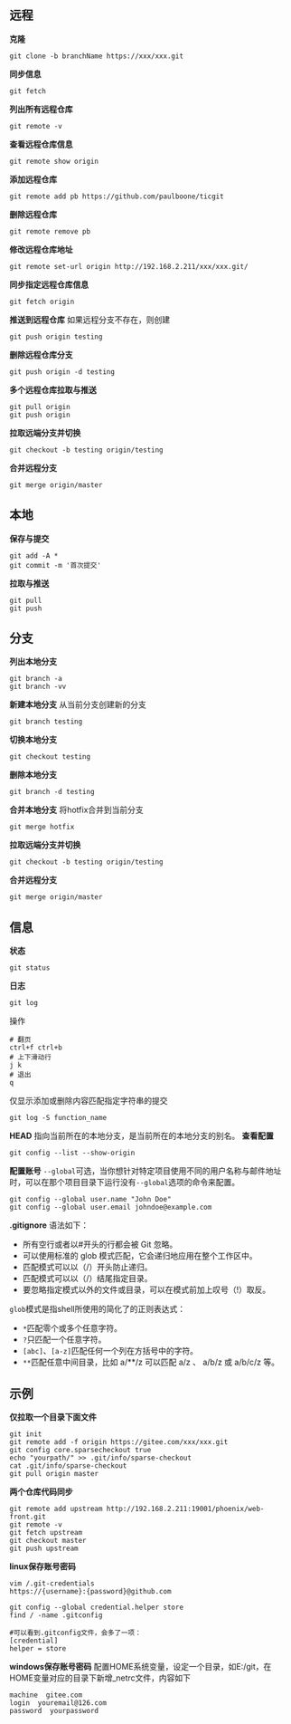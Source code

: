 ## 远程
**克隆**
```
git clone -b branchName https://xxx/xxx.git
```
**同步信息**
```
git fetch
```
**列出所有远程仓库**
```
git remote -v
```
**查看远程仓库信息**
```
git remote show origin
```
**添加远程仓库**
```
git remote add pb https://github.com/paulboone/ticgit
```
**删除远程仓库**
```
git remote remove pb
```
**修改远程仓库地址**
```
git remote set-url origin http://192.168.2.211/xxx/xxx.git/
```
**同步指定远程仓库信息**
```
git fetch origin
```
**推送到远程仓库**
如果远程分支不存在，则创建
```
git push origin testing
```
**删除远程仓库分支**
```
git push origin -d testing
```
**多个远程仓库拉取与推送**
```
git pull origin
git push origin
```
**拉取远端分支并切换**
```
git checkout -b testing origin/testing
```
**合并远程分支**
```
git merge origin/master
```
## 本地
**保存与提交**
```
git add -A * 
git commit -m '首次提交'
```
**拉取与推送**
```
git pull
git push
```
## 分支
**列出本地分支**
```
git branch -a
git branch -vv
```
**新建本地分支**
从当前分支创建新的分支
```
git branch testing
```
**切换本地分支**
```
git checkout testing
```
**删除本地分支**
```
git branch -d testing
```
**合并本地分支**
将hotfix合并到当前分支
```
git merge hotfix
```
**拉取远端分支并切换**
```
git checkout -b testing origin/testing
```
**合并远程分支**
```
git merge origin/master
```
## 信息
**状态**
```
git status
```
**日志**
```
git log
```
操作
```
# 翻页
ctrl+f ctrl+b
# 上下滑动行
j k
# 退出
q
```
仅显示添加或删除内容匹配指定字符串的提交
```
git log -S function_name
```
**HEAD**
指向当前所在的本地分支，是当前所在的本地分支的别名。
**查看配置**
```
git config --list --show-origin
```
**配置账号**
`--global`可选，当你想针对特定项目使用不同的用户名称与邮件地址时，可以在那个项目目录下运行没有`--global`选项的命令来配置。
```
git config --global user.name "John Doe"
git config --global user.email johndoe@example.com
```
**.gitignore**
语法如下：
* 所有空行或者以#开头的行都会被 Git 忽略。
* 可以使用标准的 glob 模式匹配，它会递归地应用在整个工作区中。
* 匹配模式可以以（/）开头防止递归。
* 匹配模式可以以（/）结尾指定目录。
* 要忽略指定模式以外的文件或目录，可以在模式前加上叹号（!）取反。


`glob`模式是指shell所使用的简化了的正则表达式：
* `*`匹配零个或多个任意字符。
* `?`只匹配一个任意字符。
* `[abc]`、`[a-z]`匹配任何一个列在方括号中的字符。
* `**`匹配任意中间目录，比如 a/**/z 可以匹配 a/z 、 a/b/z 或 a/b/c/z 等。
## 示例
**仅拉取一个目录下面文件**
```
git init
git remote add -f origin https://gitee.com/xxx/xxx.git
git config core.sparsecheckout true
echo "yourpath/" >> .git/info/sparse-checkout
cat .git/info/sparse-checkout
git pull origin master
```
**两个仓库代码同步**
```
git remote add upstream http://192.168.2.211:19001/phoenix/web-front.git
git remote -v
git fetch upstream
git checkout master
git push upstream
```
**linux保存账号密码**
```
vim /.git-credentials
https://{username}:{password}@github.com

git config --global credential.helper store
find / -name .gitconfig

#可以看到.gitconfig文件，会多了一项：
[credential]
helper = store
```

**windows保存账号密码**
配置HOME系统变量，设定一个目录，如E:/git，在HOME变量对应的目录下新增\_netrc文件，内容如下
```
machine  gitee.com
login  youremail@126.com
password  yourpassword
```

